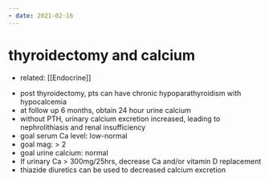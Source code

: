 ```yaml
---
- date: 2021-02-16
---
```


# thyroidectomy and calcium

- related: [[Endocrine]]

<!-- hypocalcemia and thyroidectomy management -->

- post thyroidectomy, pts can have chronic hypoparathyroidism with hypocalcemia
- at follow up 6 months, obtain 24 hour urine calcium
- without PTH, urinary calcium excretion increased, leading to nephrolithiasis and renal insufficiency
- goal serum Ca level: low-normal
- goal mag: > 2
- goal urine calcium: normal
- If urinary Ca > 300mg/25hrs, decrease Ca and/or vitamin D replacement
- thiazide diuretics can be used to decreased calcium excretion

